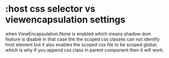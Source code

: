 # :host css selector vs viewencapsulation settings
when ViewEncapsulation.None is enabled which means shadow dom feature is disable in that case the the scoped css classes can not identify host element but it also enables the scoped css file to be scoped global. which is why if you append css class in parent component then it will work.
